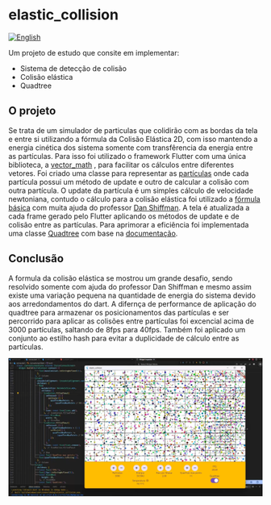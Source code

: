 # elastic_collision

[![English](https://img.shields.io/badge/lang-en-blue.svg)](README_EN.md)

Um projeto de estudo que consite em implementar:

- Sistema de detecção de colisão
- Colisão elástica
- Quadtree

## O projeto

Se trata de um simulador de particulas que colidirão com as bordas da tela e entre si utilizando a fórmula da Colisão Elástica 2D, com isso mantendo a energia cinética dos sistema somente com transfêrencia da energia entre as partículas.
Para isso foi utilizado o framework Flutter com uma única biblioteca, a [vector_math](https://pub.dev/packages/vector_math) , para facilitar os cálculos entre diferentes vetores.
Foi criado uma classe para representar as [partículas](./lib/particle.dart) onde cada partícula possui um método de update e outro de calcular a colisão com outra partícula.
O update da partícula é um simples cálculo de velocidade newtoniana, contudo o cálculo para a colisão elástica foi utilizado a [fórmula básica](https://en.wikipedia.org/wiki/Elastic_collision) com muita ajuda do professor [Dan Shiffman](https://www.youtube.com/watch?v=dJNFPv9Mj-Y).
A tela é atualizada a cada frame gerado pelo Flutter aplicando os métodos de update e de colisão entre as partículas.
Para aprimorar a eficiência foi implementada uma classe [Quadtree](.lib/quadtree.dart) com base na [documentação](https://en.wikipedia.org/wiki/Elastic_collision).

## Conclusão

A formula da colisão elástica se mostrou um grande desafio, sendo resolvido somente com ajuda do professor Dan Shiffman e mesmo assim existe uma variação pequena na quantidade de energia do sistema devido aos arredondamentos do dart.
A difernça de performance de aplicação do quadtree para armazenar os posicionamentos das partículas e ser percorrido para aplicar as colisões entre partículas foi excencial acima de 3000 partículas, saltando de 8fps para 40fps.
Também foi aplicado um conjunto ao estilho hash para evitar a duplicidade de cálculo entre as partículas.

![Screenshot](screenelasticcollision.png)
